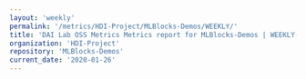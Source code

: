 ```yaml
---
layout: 'weekly'
permalink: '/metrics/HDI-Project/MLBlocks-Demos/WEEKLY/'
title: 'DAI Lab OSS Metrics Metrics report for MLBlocks-Demos | WEEKLY-REPORT-2020-01-26'
organization: 'HDI-Project'
repository: 'MLBlocks-Demos'
current_date: '2020-01-26'
---
```

